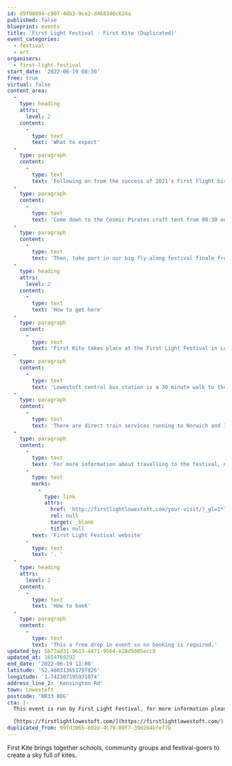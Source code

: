 ```yaml
---
id: d9f98094-c907-4db3-9ce2-d468346c624a
published: false
blueprint: events
title: 'First Light Festival - First Kite (Duplicated)'
event_categories:
  - festival
  - art
organisers:
  - first-light-festival
start_date: '2022-06-19 08:30'
free: true
virtual: false
content_area:
  -
    type: heading
    attrs:
      level: 2
    content:
      -
        type: text
        text: 'What to expect'
  -
    type: paragraph
    content:
      -
        type: text
        text: 'Following on from the success of 2021’s First Flight birdbox project, First Kite brings together schools, community groups and festival-goers to create a sky full of kites.'
  -
    type: paragraph
    content:
      -
        type: text
        text: 'Come down to the Cosmic Pirates craft tent from 08:30 on Sunday morning, where there’ll be all the things you need to make and decorate your own kites.'
  -
    type: paragraph
    content:
      -
        type: text
        text: 'Then, take part in our big fly-along festival finale from 10:00 as we’re joined by two East Anglian kite flying groups to show us the ropes as we take to the sky!'
  -
    type: heading
    attrs:
      level: 2
    content:
      -
        type: text
        text: 'How to get here'
  -
    type: paragraph
    content:
      -
        type: text
        text: 'First Kite takes place at the First Light Festival in Lowestoft. '
  -
    type: paragraph
    content:
      -
        type: text
        text: 'Lowestoft central bus station is a 30 minute walk to the event site. For local services the X1, Coastal Clipper 99 and 103 stop at Kensington Road.'
  -
    type: paragraph
    content:
      -
        type: text
        text: 'There are direct train services running to Norwich and Ipswich, and on-going connections to Cambridge and London Liverpool Street. The last train from Lowestoft to Ipswich on Saturday is at 21:06. For Norwich, the last train departs Lowestoft at 23:30. For timetables, visit Greater Anglia.'
  -
    type: paragraph
    content:
      -
        type: text
        text: 'For more information about travelling to the festival, nearby car parks or access concerns please visit the '
      -
        type: text
        marks:
          -
            type: link
            attrs:
              href: 'http://firstlightlowestoft.com/your-visit/?_gl=1*lh6832*_ga*MTEyMjQ5MzkwMi4xNjU0NDU5ODYw*_ga_VNZBZ7KK2L*MTY1NDQ1OTg1OS4xLjEuMTY1NDQ1OTg5My4w&_ga=2.168758113.114446753.1654459861-1122493902.1654459860'
              rel: null
              target: _blank
              title: null
        text: 'First Light Festival website'
      -
        type: text
        text: '. '
  -
    type: heading
    attrs:
      level: 2
    content:
      -
        type: text
        text: 'How to book'
  -
    type: paragraph
    content:
      -
        type: text
        text: 'This a free drop in event so no booking is required.'
updated_by: 5b72ad31-9613-4471-9564-e28d5005ecc0
updated_at: 1654769292
end_date: '2022-06-19 11:00'
latitude: '52.460313651797826'
longitude: '1.742307195931074'
address_line_2: 'Kensington Rd'
town: Lowestoft
postcode: 'NR33 0DG'
cta: |-
  This event is run by First Light Festival, for more information please get in touch via:

  [https://firstlightlowestoft.com/](https://firstlightlowestoft.com/)
duplicated_from: 99fd3065-b92e-4c79-80f7-39d2b4bfef7b
---
```

First Kite brings together schools, community groups and festival-goers to create a sky full of kites.